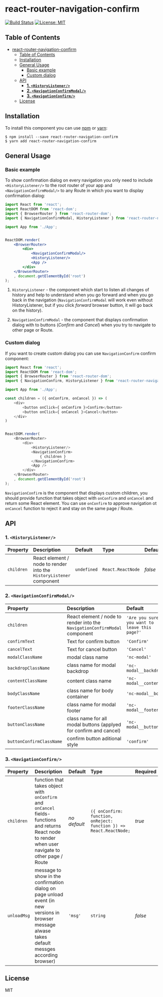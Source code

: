 # react-router-navigation-confirm

[![Build Status](https://travis-ci.org/boennemann/badges.svg?branch=master)](https://travis-ci.org/boennemann/badges) [![License: MIT](https://img.shields.io/badge/License-MIT-yellow.svg)](https://opensource.org/licenses/MIT)

## Table of Contents

- [react-router-navigation-confirm](#react-router-navigation-confirm)
  - [Table of Contents](#table-of-contents)
  - [Installation](#installation)
  - [General Usage](#general-usage)
    - [Basic example](#basic-example)
    - [Custom dialog](#custom-dialog)
  - [API](#api)
    - [**1. `<HistoryListener/>`**](#1-historylistener)
    - [**2. `<NavigationConfirmModal/>`**](#2-navigationconfirmmodal)
    - [**3. `<NavigationConfirm/>`**](#3-navigationconfirm)
  - [License](#license)

## Installation

To install this component you can use [npm](https://www.npmjs.com/) or [yarn](https://yarnpkg.com/):

    $ npm install --save react-router-navigation-confirm
    $ yarn add react-router-navigation-confirm

## General Usage

### Basic example

To show confirmation dialog on every navigation you only need to include `<HistoryListener/>` to the root router of your app and `<NavigationConfirmModal/>` to any Route in which you want to display confirmation dialog:

```jsx
import React from 'react';
import ReactDOM from 'react-dom';
import { BrowserRouter } from 'react-router-dom';
import { NavigationConfirmModal, HistoryListener } from 'react-router-navigation-confirm';

import App from './App';


ReactDOM.render(
    <BrowserRouter>
        <div>
            <NavigationConfirmModal/>
            <HistoryListener/>
            <App />
        </div>
    </BrowserRouter>
    , document.getElementById('root')
);
```

1. `HistoryListener` - the component which start to listen all changes of history and help to understand when you go forward and when you go back in the navigation (`NavigationConfirmModal` will work even without HistoryListener, but if you click *forward* browser button, it will go back on the history).

2. `NavigationConfirmModal` - the component that displays confirmation dialog with to buttons (*Confirm* and *Cancel*) when you try to navigate to other page or Route.

### Custom dialog

If you want to create custom dialog you can use `NavigationConfirm` confirm component:

```js
import React from 'react';
import ReactDOM from 'react-dom';
import { BrowserRouter } from 'react-router-dom';
import { NavigationConfirm, HistoryListener } from 'react-router-navigation-confirm';

import App from './App';

const children = ({ onConfirm, onCancel }) => (
    <div>
        <button onClick={ onConfirm }>Confirm</button>
        <button onClick={ onCancel }>Cancel</button>
    </div>
)


ReactDOM.render(
    <BrowserRouter>
        <div>
            <HistoryListener/>
            <NavigationConfirm>
                { children }
            </NavigationConfirm>
            <App />
        </div>
    </BrowserRouter>
    , document.getElementById('root')
);

```

`NavigationConfirm` is the component that displays custom children, you should provide function that takes object with `onConfirm` and `onCancel` and return some React element. You can use `onConfirm` to approve navigation ot `onCancel` function to reject it and stay on the same page / Route.

## API

### **1. `<HistoryListener/>`**

| Property | Description | Default | Type | Default |
|:---|:---|:---|:---|:---|
| `children` | React element / node to render into the `HistoryListener` component | `undefined` | `React.ReactNode` | *false* |

### **2. `<NavigationConfirmModal/>`**

| Property | Description | Default | Type | Default |
|:---|:---|:---|:---|:---|
|`children` | React element / node to render into the `NavigationConfirmModal` component | `'Are you sure you want to leave this page?'` | `React.ReactNode` | *false* |
|`confirmText` | Text for confirm button | `'Confirm'` | `string` | *false* |
|`cancelText` | Text for cancel button | `'Cancel'` | `string` | *false* |
|`modalClassName` | modal class name | `'nc-modal'` | `string` | *false* |
|`backdropClassName` | class name for modal backdrop | `'nc-modal__backdrop'` | `string` | *false* |
|`contentClassName` | content class name | `'nc-modal__content'` | `string` | *false* |
|`bodyClassName` | class name for body container | `'nc-modal__body'` | `string` | *false* |
|`footerClassName` | class name for modal footer | `'nc-modal__footer'` | `string` | *false* |
|`buttonClassName` | class name for all modal buttons (applyed for confirm and cancel) | `'nc-modal__button'` | `string` | *false* |
|`buttonConfirmClassName` | confirm button aditional style | `'confirm'` | `string` | *false* |

### **3. `<NavigationConfirm/>`**

| Property | Description | Default | Type | Required |
|:---|:---|:---|:---|:---|
|`children` | function that takes object with `onConfirm` and `onCancel` fields-functions and returns React node to render when user navigate to other page / Route| *no default* | `({ onConfirm: function, onReject: function }) => React.ReactNode;` | *true* |
|`unloadMsg` | message to show in the confirmation dialog on page unload event (in new versions in browser message alwase takes default messges according browser) | `'msg'` | `string` | *false* |

## License

MIT